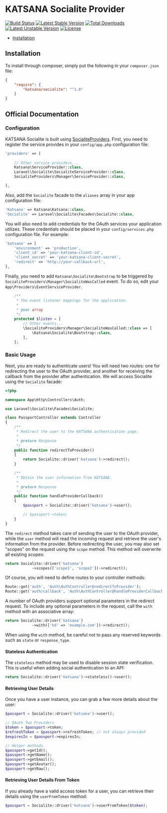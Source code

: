 KATSANA Socialite Provider
==============

[![Build Status](https://travis-ci.org/katsana/katsana-socialite.svg?branch=1.0)](https://travis-ci.org/katsana/katsana-socialite)
[![Latest Stable Version](https://poser.pugx.org/katsana/socialite/v/stable)](https://packagist.org/packages/katsana/socialite)
[![Total Downloads](https://poser.pugx.org/katsana/socialite/downloads)](https://packagist.org/packages/katsana/socialite)
[![Latest Unstable Version](https://poser.pugx.org/katsana/socialite/v/unstable)](https://packagist.org/packages/katsana/socialite)
[![License](https://poser.pugx.org/katsana/socialite/license)](https://packagist.org/packages/katsana/socialite)


* [Installation](#installation)


## Installation

To install through composer, simply put the following in your `composer.json` file:

```json
{
    "require": {
        "katsana/socialite": "^1.0"
    }
}
```

## Official Documentation

### Configuration

KATSANA Socialite is built using [SocialiteProviders](http://socialiteproviders.github.io/). First, you need to register the service provides in your `config/app.php` configuration file:

```php
'providers' => [
    
    // Other service providers...
    Katsana\ServiceProvider::class,
    Laravel\Socialite\SocialiteServiceProvider::class,
    SocialiteProviders\Manager\ServiceProvider::class,

],
```

Also, add the `Socialite` facade to the `aliases` array in your app configuration file:

```php
'Katsana' => Katsana\Katsana::class,
'Socialite' => Laravel\Socialite\Facades\Socialite::class,
```

You will also need to add credentials for the OAuth services your application utilizes. These credentials should be placed in your `config/services.php` configuration file. For example:

```php
'katsana' => [
    'environment' => 'production',
    'client_id' => 'your-katsana-client-id',
    'client_secret' => 'your-katsana-client-secret',
    'redirect' => 'http://your-callback-url',
],
```

Finally, you need to add `Katsana\Socialite\Bootstrap` to be triggered by `SocialiteProviders\Manager\SocialiteWasCalled` event. To do so, edit your `App\Providers\EventServiceProvider`.

```php
    /**
     * The event listener mappings for the application.
     *
     * @var array
     */
    protected $listen = [
        // Other events...
        \SocialiteProviders\Manager\SocialiteWasCalled::class => [
            \Katsana\Socialite\Bootstrap::class,
        ],
    ];
```

### Basic Usage

Next, you are ready to authenticate users! You will need two routes: one for redirecting the user to the OAuth provider, and another for receiving the callback from the provider after authentication. We will access Socialite using the `Socialite` facade:

```php
<?php

namespace App\Http\Controllers\Auth;

use Laravel\Socialite\Facades\Socialite;

class PassportController extends Controller
{
    /**
     * Redirect the user to the KATSANA authentication page.
     *
     * @return Response
     */
    public function redirectToProvider()
    {
        return Socialite::driver('katsana')->redirect();
    }

    /**
     * Obtain the user information from KATSANA.
     *
     * @return Response
     */
    public function handleProviderCallback()
    {
        $passport = Socialite::driver('katsana')->user();

        // $passport->token;
    }
}
```

The `redirect` method takes care of sending the user to the OAuth provider, while the `user` method will read the incoming request and retrieve the user's information from the provider. Before redirecting the user, you may also set "scopes" on the request using the `scope` method. This method will overwrite all existing scopes:

```php
return Socialite::driver('katsana')
            ->scopes(['scope1', 'scope2'])->redirect();
```

Of course, you will need to define routes to your controller methods:

```php
Route::get('auth', 'Auth\AuthController@redirectToProvider');
Route::get('auth/callback', 'Auth\AuthController@handleProviderCallback');
```

A number of OAuth providers support optional parameters in the redirect request. To include any optional parameters in the request, call the `with` method with an associative array:

```php
return Socialite::driver('katsana')
            ->with(['hd' => 'example.com'])->redirect();
```

When using the `with` method, be careful not to pass any reserved keywords such as `state` or `response_type`.

#### Stateless Authentication

The `stateless` method may be used to disable session state verification. This is useful when adding social authentication to an API:

```php
return Socialite::driver('katsana')->stateless()->user();
```


#### Retrieving User Details

Once you have a user instance, you can grab a few more details about the user:

```php
$passport = Socialite::driver('katsana')->user();

// OAuth Two Providers
$token = $passport->token;
$refreshToken = $passport->refreshToken; // not always provided
$expiresIn = $passport->expiresIn;

// Helper methods.
$passport->getId();
$passport->getName();
$passport->getEmail();
$passport->getAvatar();
$passport->getRaw();
```

#### Retrieving User Details From Token

If you already have a valid access token for a user, you can retrieve their details using the `userFromToken` method:

```php
$passport = Socialite::driver('katsana')->userFromToken($token);
```
